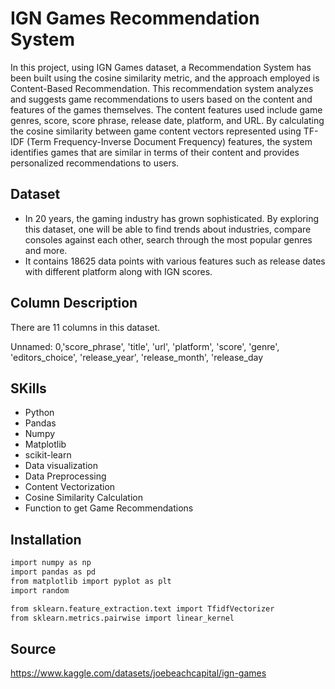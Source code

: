 
#  IGN Games Recommendation System

In this project, using IGN Games dataset, a Recommendation System has been built using the cosine similarity metric, and the approach employed is Content-Based Recommendation. This recommendation system analyzes and suggests game recommendations to users based on the content and features of the games themselves. The content features used include game genres, score, score phrase, release date, platform, and URL. By calculating the cosine similarity between game content vectors represented using TF-IDF (Term Frequency-Inverse Document Frequency) features, the system identifies games that are similar in terms of their content and provides personalized recommendations to users.

## Dataset
- In 20 years, the gaming industry has grown sophisticated. By exploring this dataset, one will be able to find trends about industries, compare consoles against each other, search through the most popular genres and more.
- It contains 18625 data points with various features such as release dates with different platform along with IGN scores.

## Column Description
There are 11 columns in this dataset.

Unnamed: 0,'score_phrase', 'title', 'url', 'platform', 'score',
       'genre', 'editors_choice', 'release_year', 'release_month',
       'release_day

## SKills

- Python
- Pandas
- Numpy
- Matplotlib
- scikit-learn
- Data visualization
- Data Preprocessing
- Content Vectorization
- Cosine Similarity Calculation
- Function to get Game Recommendations

## Installation
```bash
import numpy as np
import pandas as pd
from matplotlib import pyplot as plt
import random

from sklearn.feature_extraction.text import TfidfVectorizer
from sklearn.metrics.pairwise import linear_kernel
```

## Source    
https://www.kaggle.com/datasets/joebeachcapital/ign-games
